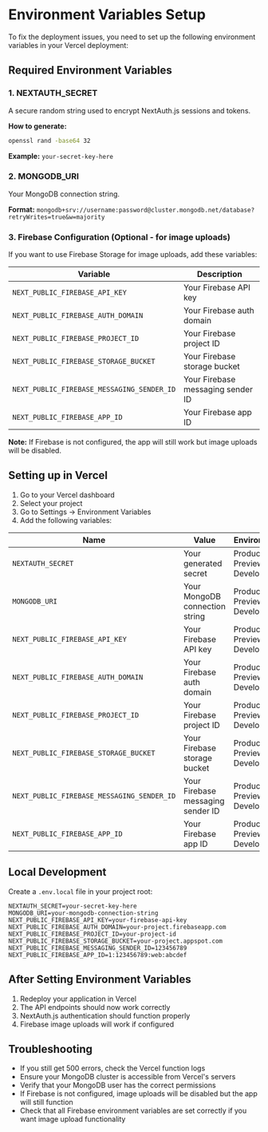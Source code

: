 # Environment Variables Setup

To fix the deployment issues, you need to set up the following environment variables in your Vercel deployment:

## Required Environment Variables

### 1. NEXTAUTH_SECRET
A secure random string used to encrypt NextAuth.js sessions and tokens.

**How to generate:**
```bash
openssl rand -base64 32
```

**Example:** `your-secret-key-here`

### 2. MONGODB_URI
Your MongoDB connection string.

**Format:** `mongodb+srv://username:password@cluster.mongodb.net/database?retryWrites=true&w=majority`

### 3. Firebase Configuration (Optional - for image uploads)
If you want to use Firebase Storage for image uploads, add these variables:

| Variable | Description |
|----------|-------------|
| `NEXT_PUBLIC_FIREBASE_API_KEY` | Your Firebase API key |
| `NEXT_PUBLIC_FIREBASE_AUTH_DOMAIN` | Your Firebase auth domain |
| `NEXT_PUBLIC_FIREBASE_PROJECT_ID` | Your Firebase project ID |
| `NEXT_PUBLIC_FIREBASE_STORAGE_BUCKET` | Your Firebase storage bucket |
| `NEXT_PUBLIC_FIREBASE_MESSAGING_SENDER_ID` | Your Firebase messaging sender ID |
| `NEXT_PUBLIC_FIREBASE_APP_ID` | Your Firebase app ID |

**Note:** If Firebase is not configured, the app will still work but image uploads will be disabled.

## Setting up in Vercel

1. Go to your Vercel dashboard
2. Select your project
3. Go to Settings → Environment Variables
4. Add the following variables:

| Name | Value | Environment |
|------|-------|-------------|
| `NEXTAUTH_SECRET` | Your generated secret | Production, Preview, Development |
| `MONGODB_URI` | Your MongoDB connection string | Production, Preview, Development |
| `NEXT_PUBLIC_FIREBASE_API_KEY` | Your Firebase API key | Production, Preview, Development |
| `NEXT_PUBLIC_FIREBASE_AUTH_DOMAIN` | Your Firebase auth domain | Production, Preview, Development |
| `NEXT_PUBLIC_FIREBASE_PROJECT_ID` | Your Firebase project ID | Production, Preview, Development |
| `NEXT_PUBLIC_FIREBASE_STORAGE_BUCKET` | Your Firebase storage bucket | Production, Preview, Development |
| `NEXT_PUBLIC_FIREBASE_MESSAGING_SENDER_ID` | Your Firebase messaging sender ID | Production, Preview, Development |
| `NEXT_PUBLIC_FIREBASE_APP_ID` | Your Firebase app ID | Production, Preview, Development |

## Local Development

Create a `.env.local` file in your project root:

```env
NEXTAUTH_SECRET=your-secret-key-here
MONGODB_URI=your-mongodb-connection-string
NEXT_PUBLIC_FIREBASE_API_KEY=your-firebase-api-key
NEXT_PUBLIC_FIREBASE_AUTH_DOMAIN=your-project.firebaseapp.com
NEXT_PUBLIC_FIREBASE_PROJECT_ID=your-project-id
NEXT_PUBLIC_FIREBASE_STORAGE_BUCKET=your-project.appspot.com
NEXT_PUBLIC_FIREBASE_MESSAGING_SENDER_ID=123456789
NEXT_PUBLIC_FIREBASE_APP_ID=1:123456789:web:abcdef
```

## After Setting Environment Variables

1. Redeploy your application in Vercel
2. The API endpoints should now work correctly
3. NextAuth.js authentication should function properly
4. Firebase image uploads will work if configured

## Troubleshooting

- If you still get 500 errors, check the Vercel function logs
- Ensure your MongoDB cluster is accessible from Vercel's servers
- Verify that your MongoDB user has the correct permissions
- If Firebase is not configured, image uploads will be disabled but the app will still function
- Check that all Firebase environment variables are set correctly if you want image upload functionality 